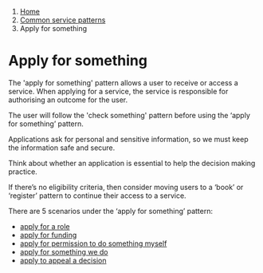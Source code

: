 1.  [Home](/docs/core/contents)
2.	[Common service patterns](/docs/core/common-service-patterns/overview)
3.  Apply for something

# Apply for something
The 'apply for something' pattern allows a user to receive or access a service. When applying for a service, the service is responsible for authorising an outcome for the user.  

The user will follow the 'check something' pattern before using the ‘apply for something’ pattern.

Applications ask for personal and sensitive information, so we must keep the information safe and secure.

Think about whether an application is essential to help the decision making practice. 

If there’s no eligibility criteria, then consider moving users to a ‘book’ or ‘register’ pattern to continue their access to a service. 

There are 5 scenarios under the ‘apply for something’ pattern:

* [apply for a role](/docs/core/common-service-patterns/service-patterns/apply-for-something/apply-for-a-role/overview)
* [apply for funding](/docs/core/common-service-patterns/service-patterns/apply-for-something/apply-for-a-grant/overview)
* [apply for permission to do something myself](/docs/core/common-service-patterns/service-patterns/apply-for-something/apply-for-permission-to-do-something-myself/overview)
* [apply for something we do](/docs/core/common-service-patterns/service-patterns/apply-for-something/apply-for-something-we-do/overview)
* [apply to appeal a decision](/docs/core/common-service-patterns/service-patterns/apply-for-something/apply-to-appeal-a-decision/overview)
